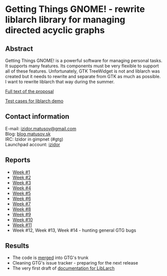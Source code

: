 # Getting Things GNOME! - rewrite liblarch library for managing directed acyclic graphs

## Abstract

Getting Things GNOME! is a powerful software for managing personal
tasks. It supports many features. Its components must be very flexible
to support all of these features. Unfortunately, GTK
TreeWidget is not and liblarch was created but it needs
to rewrite and separate from GTK as much as possible. I want to rewrite
liblarch that way during the summer.

[Full text of the proposal](http://www.google-melange.com/gsoc/proposal/review/google/gsoc2011/iyo/2004)

[Test cases for liblarch demo](../liblarch/testcases)

## Contact information

E-mail: <izidor.matusov@gmail.com>  
Blog: [blog.matusov.sk](http://blog.matusov.sk)  
IRC: Izidor in gimpnet (#gtg)  
Launchpad account: [izidor](https://launchpad.net/~izidor)  

## Reports

- [Week #1](http://mail.gnome.org/archives/gnome-soc-list/2011-May/msg00047.html)
- [Week #2](http://mail.gnome.org/archives/gnome-soc-list/2011-June/msg00005.html)
- [Week #3](http://mail.gnome.org/archives/gnome-soc-list/2011-June/msg00029.html)
- [Week #4](http://mail.gnome.org/archives/gnome-soc-list/2011-June/msg00054.html)
- [Week #5](http://mail.gnome.org/archives/gnome-soc-list/2011-June/msg00088.html)
- [Week #6](http://mail.gnome.org/archives/gnome-soc-list/2011-July/msg00007.html)
- [Week #7](http://mail.gnome.org/archives/gnome-soc-list/2011-July/msg00031.html)
- [Week #8](https://mail.gnome.org/archives/gnome-soc-list/2011-July/msg00060.html)
- [Week #9](https://mail.gnome.org/archives/gnome-soc-list/2011-July/msg00078.html)
- [Week #10](https://mail.gnome.org/archives/gnome-soc-list/2011-August/msg00008.html)
- [Week #11](https://mail.gnome.org/archives/gnome-soc-list/2011-August/msg00028.html)
- Week #12, Week #13, Week #14 - hunting general GTG bugs

## Results

- The code is [merged](http://bazaar.launchpad.net/~gtg/gtg/trunk/revision/939)
  into GTG's trunk
- Cleaning GTG's issue tracker - preparing for the next release
- The very first draft of [documentation for LibLarch](../liblarch)

